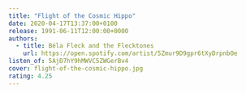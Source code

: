 ```yaml
---
title: "Flight of the Cosmic Hippo"
date: 2020-04-17T13:37:00+0100
release: 1991-06-11T12:00:00+0000
authors:
  - title: Béla Fleck and the Flecktones
    url: https://open.spotify.com/artist/5Zmur9D9gpr6tXyDrpnbOe
listen_of: 5AjD7hY9hMWVC5ZWGerBv4
cover: flight-of-the-cosmic-hippo.jpg
rating: 4.25
---
```

